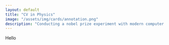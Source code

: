 ```yaml
---
layout: default
title: "CV in Physics"
image: "/assets/img/cards/annotation.png"
description: "Conducting a nobel prize experiment with modern computer vision."
---
```

Hello
